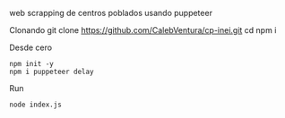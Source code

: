 web scrapping de centros poblados usando puppeteer

Clonando
    git clone https://github.com/CalebVentura/cp-inei.git
    cd </directory>
    npm i

Desde cero

    npm init -y
    npm i puppeteer delay

Run

    node index.js